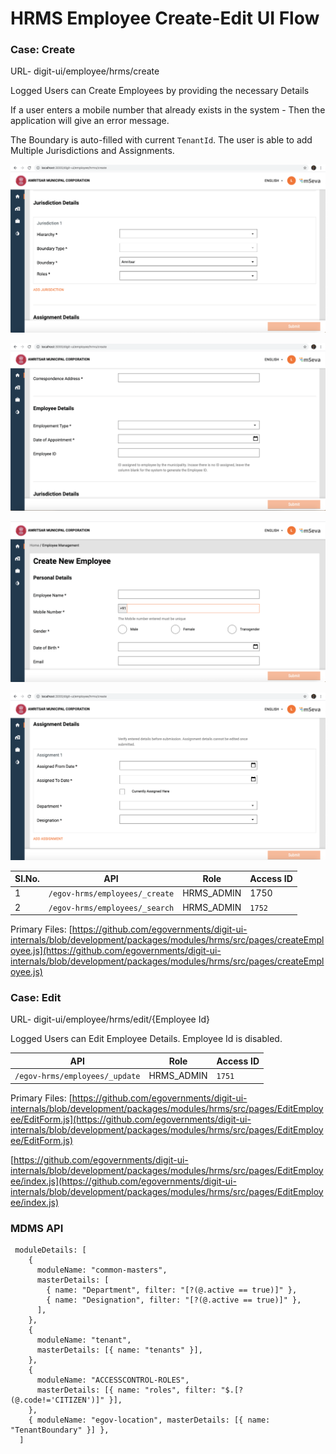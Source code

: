 # HRMS Employee Create-Edit UI Flow

### Case: **Create**

URL- digit-ui/employee/hrms/create

Logged Users can Create Employees by providing the necessary Details

If a user enters a mobile number that already exists in the system - Then the application will give an error message.

The Boundary is auto-filled with current `TenantId`. The user is able to add Multiple Jurisdictions and Assignments.

![](<../../../.gitbook/assets/image (256) (1).png>)

![](<../../../.gitbook/assets/image (258) (1).png>)

![](<../../../.gitbook/assets/image (179).png>)

![](<../../../.gitbook/assets/image (171) (1).png>)

| Sl.No. | API                            | Role        | Access ID |
| ------ | ------------------------------ | ----------- | --------- |
| 1      | `/egov-hrms/employees/_create` | HRMS\_ADMIN | 1750      |
| 2      | `/egov-hrms/employees/_search` | HRMS\_ADMIN | `1752`    |

Primary Files: [https://github.com/egovernments/digit-ui-internals/blob/development/packages/modules/hrms/src/pages/createEmployee.js](https://github.com/egovernments/digit-ui-internals/blob/development/packages/modules/hrms/src/pages/createEmployee.js)

### Case: **Edit**

URL- digit-ui/employee/hrms/edit/{Employee Id}

Logged Users can Edit Employee Details. Employee Id is disabled.

| API                            | Role        | Access ID |
| ------------------------------ | ----------- | --------- |
| `/egov-hrms/employees/_update` | HRMS\_ADMIN | `1751`    |

Primary Files: [https://github.com/egovernments/digit-ui-internals/blob/development/packages/modules/hrms/src/pages/EditEmployee/EditForm.js](https://github.com/egovernments/digit-ui-internals/blob/development/packages/modules/hrms/src/pages/EditEmployee/EditForm.js)

[https://github.com/egovernments/digit-ui-internals/blob/development/packages/modules/hrms/src/pages/EditEmployee/index.js](https://github.com/egovernments/digit-ui-internals/blob/development/packages/modules/hrms/src/pages/EditEmployee/index.js)

### MDMS API

```
 moduleDetails: [
    {
      moduleName: "common-masters",
      masterDetails: [
        { name: "Department", filter: "[?(@.active == true)]" },
        { name: "Designation", filter: "[?(@.active == true)]" },
      ],
    },
    {
      moduleName: "tenant",
      masterDetails: [{ name: "tenants" }],
    },
    {
      moduleName: "ACCESSCONTROL-ROLES",
      masterDetails: [{ name: "roles", filter: "$.[?(@.code!='CITIZEN')]" }],
    },
    { moduleName: "egov-location", masterDetails: [{ name: "TenantBoundary" }] },
  ]
```
